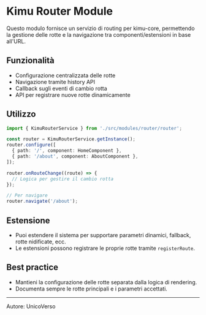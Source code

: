 # Kimu Router Module

Questo modulo fornisce un servizio di routing per kimu-core, permettendo la gestione delle rotte e la navigazione tra componenti/estensioni in base all'URL.

## Funzionalità
- Configurazione centralizzata delle rotte
- Navigazione tramite history API
- Callback sugli eventi di cambio rotta
- API per registrare nuove rotte dinamicamente

## Utilizzo

```typescript
import { KimuRouterService } from './src/modules/router/router';

const router = KimuRouterService.getInstance();
router.configure([
  { path: '/', component: HomeComponent },
  { path: '/about', component: AboutComponent },
]);

router.onRouteChange((route) => {
  // Logica per gestire il cambio rotta
});

// Per navigare
router.navigate('/about');
```

## Estensione
- Puoi estendere il sistema per supportare parametri dinamici, fallback, rotte nidificate, ecc.
- Le estensioni possono registrare le proprie rotte tramite `registerRoute`.

## Best practice
- Mantieni la configurazione delle rotte separata dalla logica di rendering.
- Documenta sempre le rotte principali e i parametri accettati.

---
Autore: UnicoVerso

